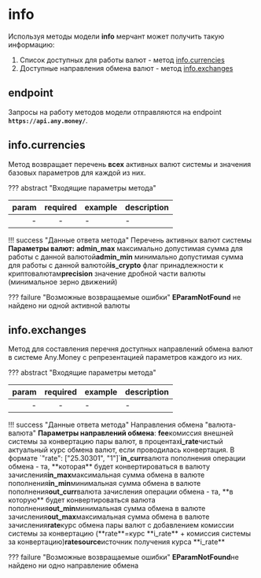 # info

Используя методы модели **info** мерчант может получить такую информацию:

1. Список доступных для работы валют - метод [info.currencies](info.md#info_currencies)
2. Доступные направления обмена валют - метод [info.exchanges](info.md#info_exchanges)

## endpoint

Запросы на работу методов модели отправляются на endpoint **`https://api.any.money/`**.

## info.currencies

Метод возвращает перечень **всех** активных валют системы и значения базовых параметров для каждой из них.

??? abstract "Входящие параметры метода"

| param | required | example | description |
| ---: | :---: | :--- | :--- |
| - | - | - | - |

!!! success "Данные ответа метода" Перечень активных валют системы  
**Параметры валют:** **admin\_max** максимально допустимая сумма для работы с данной валютой**admin\_min** минимально допустимая сумма для работы с данной валютой**is\_crypto** флаг принадлежности к криптовалютам**precision** значение дробной части валюты \(минимальное зерно движений\)

??? failure "Возможные возвращаемые ошибки"  **EParamNotFound** не найдено ни одной активной валюты

## info.exchanges

Метод для составления перечня доступных направлений обмена валют в системе Any.Money с репрезентацией параметров каждого из них.

??? abstract "Входящие параметры метода"

| param | required | example | description |
| ---: | :---: | :--- | :--- |
| - | - | - | - |

!!! success "Данные ответа метода" Направления обмена "валюта-валюта" **Параметры направлений обмена**: **fee**комиссия внешней системы за конвертацию пары валют, в процентах**i\_rate**чистый актуальный курс обмена валют, если проводилась конвертация. В формате \`"rate": \["25.30301", "1"\]\`**in\_curr**валюта пополнения операции обмена - та, \*\*которая\*\* будет конвертироваться в валюту зачисления**in\_max**максимальная сумма обмена в валюте пополнения**in\_min**минимальная сумма обмена в валюте пополнения**out\_curr**валюта зачисления операции обмена - та, \*\*в которую\*\* будет конвертироваться валюта пополнения**out\_min**минимальная сумма обмена в валюте зачисления**out\_max**максимальная сумма обмена в валюте зачисления**rate**курс обмена пары валют с добавлением комиссии системы за конвертацию \(\*\*rate\*\*=курс \*\*i\_rate\*\* + комиссия системы за конвертацию\)**ratesource**источник получения курса \*\*i\_rate\*\*

??? failure "Возможные возвращаемые ошибки" **EParamNotFound**не найдено ни одно направление обмена

